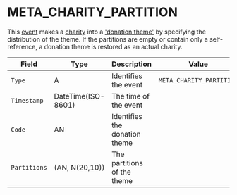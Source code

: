 # META_CHARITY_PARTITION

This [event](../event) makes a [charity](../charity) into a ['donation theme'](../theme) by specifying the distribution of the theme.
If the partitions are empty or contain only a self-reference, a donation theme is restored as an actual charity.

| Field           | Type               | Description                                   | Value                    |
| --------------- | ------------------ | --------------------------------------------- | ------------------------ |
| `Type`          | A                  | Identifies the event                          | `META_CHARITY_PARTITION` |
| `Timestamp`     | DateTime(ISO-8601) | The time of the event                         |                          |
| `Code`          | AN                 | Identifies the donation theme                 |                          |
| `Partitions`    | (AN, N(20,10))     | The partitions of the theme                   |                          |
